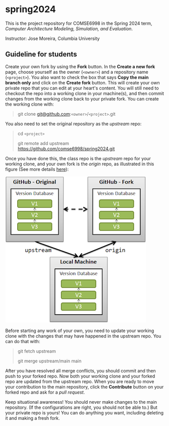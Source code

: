 # spring2024
This is the project repository for COMSE6998 in the Spring 2024 term, *Computer Architecture Modeling, Simulation, and Evaluation*.

Instructor: Jose Moreira, Columbia University

## Guideline for students

Create your own fork by using the **Fork** button. 
In the **Create a new fork** page, choose yourself as the owner (`<owner>`) and a repository name (`<project>`).
You also want to check the box that says **Copy the main branch only** and click on the **Create fork** button.
This will create your own private repo that you can edit at your heart's content. 
You will still need to checkout the repo into a working clone in your machine(s), and then commit changes from the working clone back to your private fork.
You can create the working clone with:

>  git clone git@github.com:`<owner>`/`<project>`.git

You also need to set the original repository as the *upstream* repo:

>    cd `<project>`
> 
>    git remote add upstream https://github.com/comse6998/spring2024.git

Once you have done this, the class repo is the *upstream* repo for your working clone, and your own fork is the *origin* repo, as illustrated in this figure
(See more details [here](https://stackoverflow.com/questions/3903817/pull-new-updates-from-original-github-repository-into-forked-github-repository)):

![Repos](repos.png)

Before starting any work of your own, you need to update your working clone with the changes that may have happened in the upstream repo.
You can do that with:

>  git fetch upstream
> 
>  git merge upstream/main main

After you have resolved all merge conflicts, you should commit and then push to your forked repo.
Now both your working clone and your forked repo are updated from the upstream repo.
When you are ready to move your contribution to the main repository, click the **Contribute** button on your forked repo and ask for a *pull request*.

Keep situational awareness! 
You should never make changes to the main repository.
(If the configurations are right, you should not be able to.)
But your private repo is yours!
You can do anything you want, including deleting it and making a fresh fork.
